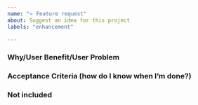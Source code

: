 ```yaml
---
name: "⭐️ Feature request"
about: Suggest an idea for this project
labels: "enhancement"

---
```


### Why/User Benefit/User Problem

### Acceptance Criteria (how do I know when I’m done?)

### Not included
